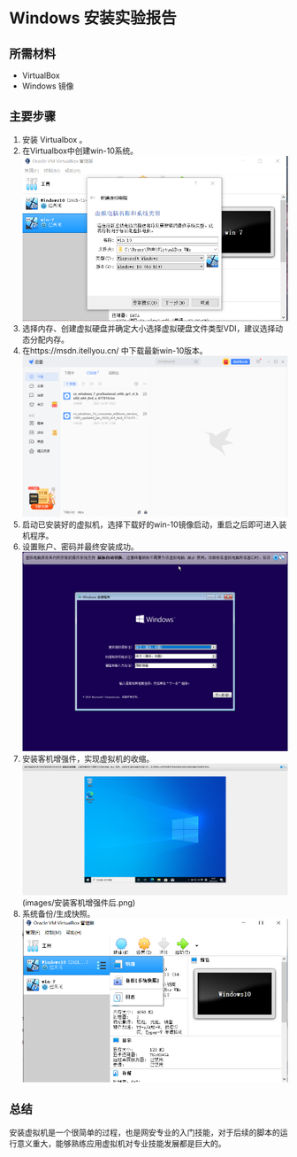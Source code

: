 # Windows 安装实验报告

## 所需材料

- VirtualBox
- Windows 镜像

## 主要步骤

1. 安装 Virtualbox 。
2. 在Virtualbox中创建win-10系统。
![创建系统](images/在Virtualbox新建win-10系统.png)
3. 选择内存、创建虚拟硬盘并确定大小选择虚拟硬盘文件类型VDI，建议选择动态分配内存。
4. 在https://msdn.itellyou.cn/ 中下载最新win-10版本。
![下载完成](images/下载win-10镜像.png)
5. 启动已安装好的虚拟机，选择下载好的win-10镜像启动，重启之后即可进入装机程序。
6. 设置账户、密码并最终安装成功。
![设置界面](images/安装系统.png)
7. 安装客机增强件，实现虚拟机的收缩。
![安装客机增强件](images/安装客机增强件前.png)(images/安装客机增强件后.png)
8. 系统备份/生成快照。
   ![系统快照](images/快照.png)
   


## 总结
安装虚拟机是一个很简单的过程，也是网安专业的入门技能，对于后续的脚本的运行意义重大，能够熟练应用虚拟机对专业技能发展都是巨大的。